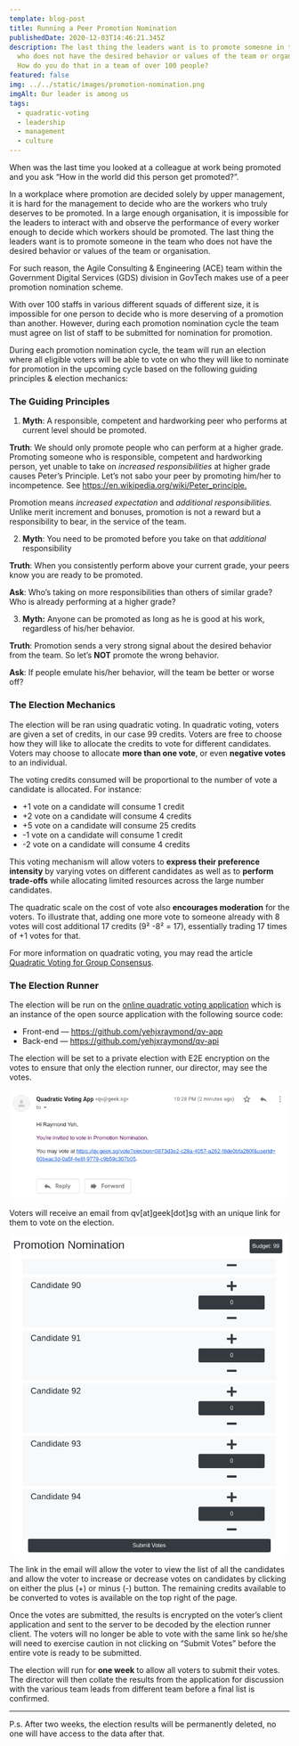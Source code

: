 ```yaml
---
template: blog-post
title: Running a Peer Promotion Nomination
publishedDate: 2020-12-03T14:46:21.345Z
description: The last thing the leaders want is to promote someone in the team
  who does not have the desired behavior or values of the team or organisation.
  How do you do that in a team of over 100 people?
featured: false
img: ../../static/images/promotion-nomination.png
imgAlt: Our leader is among us
tags:
  - quadratic-voting
  - leadership
  - management
  - culture
---
```

When was the last time you looked at a colleague at work being promoted and you ask “How in the world did this person get promoted?”.

In a workplace where promotion are decided solely by upper management, it is hard for the management to decide who are the workers who truly deserves to be promoted. In a large enough organisation, it is impossible for the leaders to interact with and observe the performance of every worker enough to decide which workers should be promoted. The last thing the leaders want is to promote someone in the team who does not have the desired behavior or values of the team or organisation.

For such reason, the Agile Consulting & Engineering (ACE) team within the Government Digital Services (GDS) division in GovTech makes use of a peer promotion nomination scheme.

With over 100 staffs in various different squads of different size, it is impossible for one person to decide who is more deserving of a promotion than another. However, during each promotion nomination cycle the team must agree on list of staff to be submitted for nomination for promotion.

During each promotion nomination cycle, the team will run an election where all eligible voters will be able to vote on who they will like to nominate for promotion in the upcoming cycle based on the following guiding principles & election mechanics:

### The Guiding Principles

1. **Myth**: A responsible, competent and hardworking peer who performs at current level should be promoted.

**Truth**: We should only promote people who can perform at a higher grade. Promoting someone who is responsible, competent and hardworking person, yet unable to take on *increased responsibilities* at higher grade causes Peter’s Principle. Let’s not sabo your peer by promoting him/her to incompetence. See <https://en.wikipedia.org/wiki/Peter_principle.>

Promotion means *increased expectation* and *additional responsibilities.* Unlike merit increment and bonuses, promotion is not a reward but a responsibility to bear, in the service of the team.

2. **Myth**: You need to be promoted before you take on that *additional* responsibility

**Truth**: When you consistently perform above your current grade, your peers know you are ready to be promoted.

**Ask**: Who’s taking on more responsibilities than others of similar grade? Who is already performing at a higher grade?

3. **Myth:** Anyone can be promoted as long as he is good at his work, regardless of his/her behavior.

**Truth**: Promotion sends a very strong signal about the desired behavior from the team. So let’s **NOT** promote the wrong behavior.

**Ask**: If people emulate his/her behavior, will the team be better or worse off?

### The Election Mechanics

The election will be ran using quadratic voting. In quadratic voting, voters are given a set of credits, in our case 99 credits. Voters are free to choose how they will like to allocate the credits to vote for different candidates. Voters may choose to allocate **more than one vote**, or even **negative votes** to an individual.

The voting credits consumed will be proportional to the number of vote a candidate is allocated. For instance:

* +1 vote on a candidate will consume 1 credit
* +2 vote on a candidate will consume 4 credits
* +5 vote on a candidate will consume 25 credits
* \-1 vote on a candidate will consume 1 credit
* \-2 vote on a candidate will consume 4 credits

This voting mechanism will allow voters to **express their preference intensity** by varying votes on different candidates as well as to **perform trade-offs** while allocating limited resources across the large number candidates.

The quadratic scale on the cost of vote also **encourages moderation** for the voters. To illustrate that, adding one more vote to someone already with 8 votes will cost additional 17 credits (9² -8² = 17), essentially trading 17 times of +1 votes for that.

For more information on quadratic voting, you may read the article [Quadratic Voting for Group Consensus](https://geek.sg/blog/quadratic-voting-group-consensus/).

### **The Election Runner**

The election will be run on the [online quadratic voting application](https://qv.geek.sg/) which is an instance of the open source application with the following source code:

* Front-end — <https://github.com/yehjxraymond/qv-app>
* Back-end — <https://github.com/yehjxraymond/qv-api>

The election will be set to a private election with E2E encryption on the votes to ensure that only the election runner, our director, may see the votes.

![](../../static/images/qv-private-voting-email-link.png)

Voters will receive an email from qv\[at]geek\[dot]sg with an unique link for them to vote on the election.

![](../../static/images/qv-promotion-nomination-voting-page.png)

The link in the email will allow the voter to view the list of all the candidates and allow the voter to increase or decrease votes on candidates by clicking on either the plus (+) or minus (-) button. The remaining credits available to be converted to votes is available on the top right of the page.

Once the votes are submitted, the results is encrypted on the voter’s client application and sent to the server to be decoded by the election runner client. The voters will no longer be able to vote with the same link so he/she will need to exercise caution in not clicking on “Submit Votes” before the entire vote is ready to be submitted.

The election will run for **one week** to allow all voters to submit their votes. The director will then collate the results from the application for discussion with the various team leads from different team before a final list is confirmed.

- - -

P.s. After two weeks, the election results will be permanently deleted, no one will have access to the data after that.